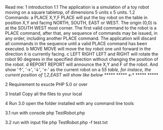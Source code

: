 Read me:
1 introduction
  1.1 The application is a simulation of a toy robot moving on a square tabletop, of dimensions 5 units x 5 units.
  1.2 Commands:
     a PLACE X,Y,F
       PLACE will put the toy robot on the table in position X,Y and facing NORTH, SOUTH, EAST or WEST.
       The origin (0,0) is at the SOUTH WEST most corner.
       The first valid command to the robot is a PLACE command, after that, any sequence of commands may be issued, in any order, including another PLACE command. 
       The application will discard all commands in the sequence until a valid PLACE command has been executed.
     b MOVE
       MOVE will move the toy robot one unit forward in the direction it is currently facing.
     c LEFT RIGHT
       LEFT and RIGHT will rotate the robot 90 degrees in the specified direction without changing the position of the robot.
     d REPORT
       REPORT will announce the X,Y and F of the robot.
       And show '↑', '→', '↓', '←' as the current robot on a 5*5 table, 
       for instace, the current position of 1,2,EAST will show like below
        *****
        *****
        *←***
        *****
        *****

2 Requirement to exucte
  PHP 5.0 or over

3 Install
  Copy all the files to your local

4 Run
  3.0 open the folder installed with any command line tools

  3.1 run with console
  php TestRobot.php

  3.2 run with input file
  php TestRobot.php -f test.txt

  